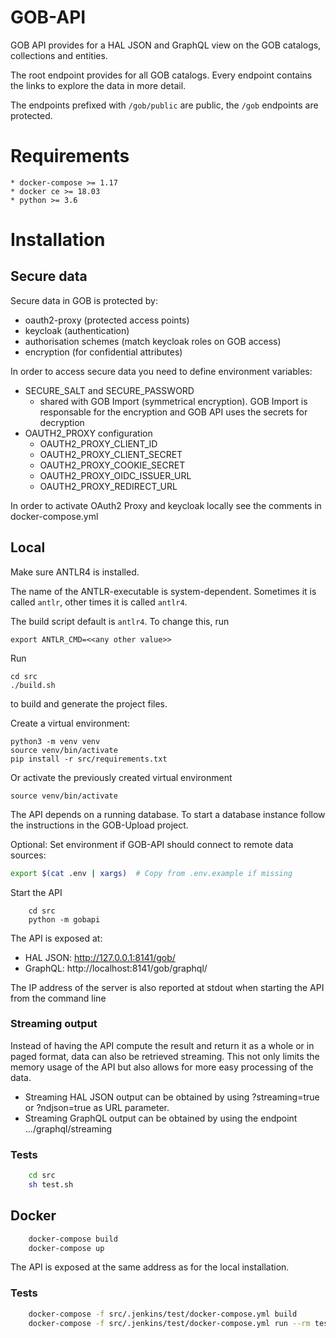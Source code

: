 # GOB-API

GOB API provides for a HAL JSON and GraphQL view on the GOB catalogs, collections and entities.

The root endpoint provides for all GOB catalogs.
Every endpoint contains the links to explore the data in more detail.

The endpoints prefixed with `/gob/public` are public, the `/gob` endpoints are protected.

# Requirements

    * docker-compose >= 1.17
    * docker ce >= 18.03
    * python >= 3.6
    
# Installation

## Secure data

Secure data in GOB is protected by:
- oauth2-proxy (protected access points)
- keycloak (authentication)
- authorisation schemes (match keycloak roles on GOB access)
- encryption (for confidential attributes)

In order to access secure data you need to define environment variables:
- SECURE_SALT and SECURE_PASSWORD
  - shared with GOB Import (symmetrical encryption).
    GOB Import is responsable for the encryption and GOB API uses the secrets for decryption
- OAUTH2_PROXY configuration
  - OAUTH2_PROXY_CLIENT_ID
  - OAUTH2_PROXY_CLIENT_SECRET
  - OAUTH2_PROXY_COOKIE_SECRET
  - OAUTH2_PROXY_OIDC_ISSUER_URL
  - OAUTH2_PROXY_REDIRECT_URL
  
In order to activate OAuth2 Proxy and keycloak locally see the comments in docker-compose.yml

## Local

Make sure ANTLR4 is installed.

The name of the ANTLR-executable is system-dependent. Sometimes it is called
```antlr```, other times it is called ```antlr4```.

The build script default is ```antlr4```. To change this, run

    export ANTLR_CMD=<<any other value>>

Run

    cd src
    ./build.sh
    
to build and generate the project files.

Create a virtual environment:

    python3 -m venv venv
    source venv/bin/activate
    pip install -r src/requirements.txt
    
Or activate the previously created virtual environment

    source venv/bin/activate

The API depends on a running database.
To start a database instance follow the instructions in the GOB-Upload project.

Optional: Set environment if GOB-API should connect to remote data sources:

```bash
export $(cat .env | xargs)  # Copy from .env.example if missing
```

Start the API

```
    cd src
    python -m gobapi
```

The API is exposed at:
- HAL JSON: http://127.0.0.1:8141/gob/
- GraphQL: http://localhost:8141/gob/graphql/

The IP address of the server is also reported at stdout when starting the API from the command line

### Streaming output

Instead of having the API compute the result and return it as a whole or in paged format,
data can also be retrieved streaming. This not only limits the memory usage of the API
but also allows for more easy processing of the data.

- Streaming HAL JSON output can be obtained by using ?streaming=true or ?ndjson=true as URL parameter.
- Streaming GraphQL output can be obtained by using the endpoint .../graphql/streaming

### Tests

```bash
    cd src
    sh test.sh
```

## Docker

```bash
    docker-compose build
    docker-compose up
```

The API is exposed at the same address as for the local installation.

### Tests

```bash
    docker-compose -f src/.jenkins/test/docker-compose.yml build
    docker-compose -f src/.jenkins/test/docker-compose.yml run --rm test
```
